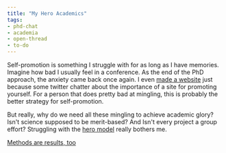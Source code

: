 ```yaml
---
title: "My Hero Academics"
tags:
- phd-chat
- academia
- open-thread
- to-do
---
```


Self-promotion is something I struggle with for as long as I have memories.  Imagine how bad I usually feel in a conference.  As the end of the PhD approach, the anxiety came back once again. I even [made a website](notes/Making%20a%20github-hosted%20website.md) just because some twitter chatter about the importance of a site for promoting yourself.  For a person that does pretty bad at mingling, this is probably the better strategy for self-promotion.

But really, why do we need all these mingling to achieve academic glory? Isn't science supposed to be merit-based? And Isn't every project a group effort? Struggling with the [hero model](https://issues.org/say-goodbye-hero-model-science-elkins-tanton-kavli/) really bothers me.

[Methods are results, too](notes/Methods%20are%20results,%20too.md)